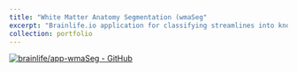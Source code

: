 ```yaml
---
title: "White Matter Anatomy Segmentation (wmaSeg"
excerpt: "Brainlife.io application for classifying streamlines into known anatomical tracts<br/><img src='https://github.com/brainlife/app-wmaSeg/blob/master/wmaSeg.png'>"
collection: portfolio
---
```


[![brainlife/app-wmaSeg - GitHub](https://gh-card.dev/repos/brainlife/app-wmaSeg.svg)](https://github.com/brainlife/app-wmaSeg) 
